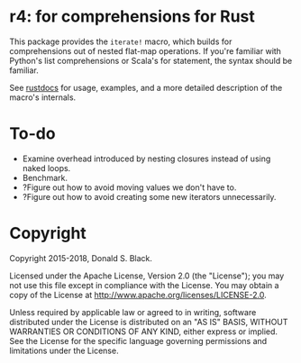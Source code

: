 # r4: for comprehensions for Rust

This package provides the `iterate!` macro, which builds for comprehensions out
of nested flat-map operations. If you're familiar with Python's list
comprehensions or Scala's for statement, the syntax should be familiar.

See [rustdocs](https://docs.rs/r4) for usage, examples, and a more detailed
description of the macro's internals.

# To-do
 - Examine overhead introduced by nesting closures instead of using naked loops.
 - Benchmark.
 - ?Figure out how to avoid moving values we don't have to.
 - ?Figure out how to avoid creating some new iterators unnecessarily.

# Copyright

Copyright 2015-2018, Donald S. Black.

Licensed under the Apache License, Version 2.0 (the "License"); you may not use
this file except in compliance with the License.  You may obtain a copy of the
License at http://www.apache.org/licenses/LICENSE-2.0.

Unless required by applicable law or agreed to in writing, software distributed
under the License is distributed on an "AS IS" BASIS, WITHOUT WARRANTIES OR
CONDITIONS OF ANY KIND, either express or implied.  See the License for the
specific language governing permissions and limitations under the License.
